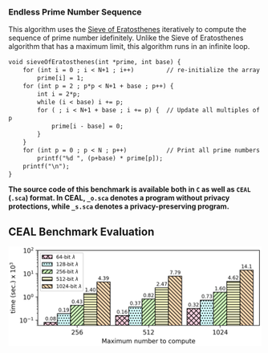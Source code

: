 ### Endless Prime Number Sequence
This algorithm uses the [Sieve of Eratosthenes](https://github.com/momalab/privacy_benchmarks/tree/master/Kernels/sieveOfEratosthenes/) iteratively to compute the sequence of prime number idefinitely. Unlike the Sieve of Eratosthenes algorithm that has a maximum limit, this algorithm runs in an infinite loop.

```
void sieveOfEratosthenes(int *prime, int base) {
    for (int i = 0 ; i < N+1 ; i++)         // re-initialize the array
        prime[i] = 1;
    for (int p = 2 ; p*p < N+1 + base ; p++) {
        int i = 2*p;
        while (i < base) i += p;
        for ( ; i < N+1 + base ; i += p) {  // Update all multiples of p
            prime[i - base] = 0;
        }
    }
    for (int p = 0 ; p < N ; p++)           // Print all prime numbers
        printf("%d ", (p+base) * prime[p]);
    printf("\n");
}
```

**The source code of this benchmark is available both in `C` as well as `CEAL` (`.sca`) format. In CEAL, `_o.sca` denotes a program without privacy protections, while `_s.sca` denotes a privacy-preserving program.**

CEAL Benchmark Evaluation
-------------------------
![alt text](../../graphs/primes.png)
